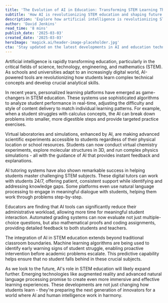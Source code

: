 ```yaml
---
title: 'The Evolution of AI in Education: Transforming STEM Learning Through Intelligent Technology'
subtitle: 'How AI is revolutionizing STEM education and shaping future innovators'
description: 'Explore how artificial intelligence is revolutionizing STEM education through personalized learning platforms, virtual laboratories, and AI tutoring systems. Learn about the latest technological advances helping students master complex scientific concepts and preparing them for future innovation.'
author: 'David Jenkins'
read_time: '8 mins'
publish_date: '2025-03-03'
created_date: '2025-03-03'
heroImage: 'magick.ai/header-image-placeholder.jpg'
cta: 'Stay updated on the latest developments in AI and education technology by following us on LinkedIn. Join our community of educators, technologists, and innovators shaping the future of learning!'
---
```


Artificial intelligence is rapidly transforming education, particularly in the critical fields of science, technology, engineering, and mathematics (STEM). As schools and universities adapt to an increasingly digital world, AI-powered tools are revolutionizing how students learn complex technical concepts and develop crucial analytical skills.

In recent years, personalized learning platforms have emerged as game-changers in STEM education. These systems use sophisticated algorithms to analyze student performance in real-time, adjusting the difficulty and style of content delivery to match individual learning patterns. For example, when a student struggles with calculus concepts, the AI can break down problems into smaller, more digestible steps and provide targeted practice exercises.

Virtual laboratories and simulations, enhanced by AI, are making advanced scientific experiments accessible to students regardless of their physical location or school resources. Students can now conduct virtual chemistry experiments, explore molecular structures in 3D, and run complex physics simulations - all with the guidance of AI that provides instant feedback and explanations.

AI tutoring systems have also shown remarkable success in helping students master challenging STEM subjects. These digital tutors can work with students 24/7, offering patient, consistent support while identifying and addressing knowledge gaps. Some platforms even use natural language processing to engage in meaningful dialogue with students, helping them work through problems step-by-step.

Educators are finding that AI tools can significantly reduce their administrative workload, allowing more time for meaningful student interaction. Automated grading systems can now evaluate not just multiple-choice questions, but also mathematical proofs and coding assignments, providing detailed feedback to both students and teachers.

The integration of AI in STEM education extends beyond traditional classroom boundaries. Machine learning algorithms are being used to identify early warning signs of student struggle, enabling proactive intervention before academic problems escalate. This predictive capability helps ensure that no student falls behind in these crucial subjects.

As we look to the future, AI's role in STEM education will likely expand further. Emerging technologies like augmented reality and advanced natural language processing promise to create even more immersive and effective learning experiences. These developments are not just changing how students learn - they're preparing the next generation of innovators for a world where AI and human intelligence work in harmony.